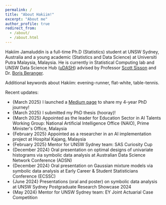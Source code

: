 ```yaml
---
permalink: /
title: "About Hakiim!"
excerpt: "About me"
author_profile: true
redirect_from: 
  - /about/
  - /about.html
---
```


Hakiim Jamaluddin is a full-time Ph.D (Statistics) student at UNSW Sydney, Australia and a young academic (Statistics and Data Science) at Universiti Putra Malaysia, Malaysia. He is currently in Statistical Computing lab and UNSW Data Science Hub ([uDASH](https://www.science.unsw.edu.au/engagement/data-science-hub)) advised by Professor [Scott Sisson](https://web.maths.unsw.edu.au/~scott/Welcome.html) and Dr. [Boris Beranger](https://www.borisberanger.com).


Additional keywords about Hakiim: evening-runner, flat-white, table-tennis.

Recent updates:
* {March 2025} I launched a [Medium page](https://hakiimjamaluddin.medium.com/) to share my 4-year PhD journey!
* {March 2025} I submitted my PhD thesis (hooray)!
* {March 2025} Appointed as the leader for Education Sector in AI Talents Working Group: National Artificial Intelligence Office (NAIO), Prime Minister's Office, Malaysia
* {February 2025} Appointed as a researcher in an AI implementation project at Hospital Kajang, Malaysia
* {February 2025} Mentor for UNSW Sydney team: SAS Curiosity Cup
* {December 2024} Oral presentation on optimal designs of univariate histograms via symbolic data analysis at Australian Data Science Network Conference (ADSN)
* {December 2024} Oral presentation on Gaussian mixture models via symbolic data analysis at Early Career & Student Statisticians Conference (ECSSC)
* {June 2024} Presentations (oral and poster) on symbolic data analysis at UNSW Sydney Postgraduate Research Showcase 2024
* {May 2024} Mentor for UNSW Sydney team: EY Joint Actuarial Case Competition
